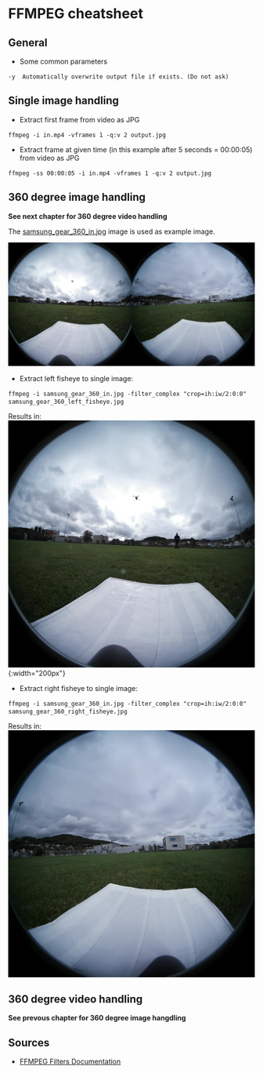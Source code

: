 # FFMPEG cheatsheet

## General

* Some common parameters

```
-y  Automatically overwrite output file if exists. (Do not ask)
```

## Single image handling

* Extract first frame from video as JPG
```
ffmpeg -i in.mp4 -vframes 1 -q:v 2 output.jpg
```

* Extract frame at given time (in this example after 5 seconds = 00:00:05) from video as JPG
```
ffmpeg -ss 00:00:05 -i in.mp4 -vframes 1 -q:v 2 output.jpg
```

## 360 degree image handling
**See next chapter for 360 degree video handling**

The [samsung_gear_360_in.jpg](example_images/samsung_gear_360_in.jpg) image is used as example image.

![samsung_gear_360_in.jpg](example_images/samsung_gear_360_in.jpg?raw=true "samsung_gear_360_in")

* Extract left fisheye to single image:

```
ffmpeg -i samsung_gear_360_in.jpg -filter_complex "crop=ih:iw/2:0:0" samsung_gear_360_left_fisheye.jpg
```
Results in:
![samsung_gear_360_left_fisheye.jpg](example_images/samsung_gear_360_left_fisheye.jpg?raw=true "samsung_gear_360_left_fisheye"){:width="200px"}

* Extract right fisheye to single image:

```
ffmpeg -i samsung_gear_360_in.jpg -filter_complex "crop=ih:iw/2:0:0" samsung_gear_360_right_fisheye.jpg
```
Results in:
![samsung_gear_360_right_fisheye.jpg](example_images/samsung_gear_360_right_fisheye.jpg?raw=true "samsung_gear_360_right_fisheye")


## 360 degree video handling
**See prevous chapter for 360 degree image hangdling**

## Sources

* [FFMPEG Filters Documentation](https://ffmpeg.org/ffmpeg-filters.html)